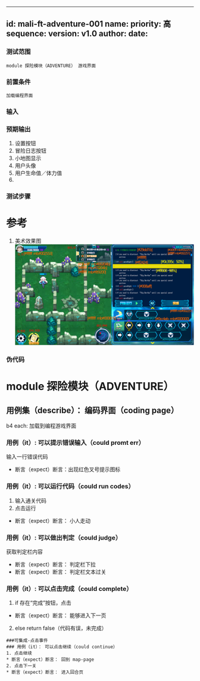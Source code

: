 --------
id: mali-ft-adventure-001
name: 
priority: 高
sequence: 
version: v1.0
author: 
date: 
--------
### 测试范围
    module 探险模块（ADVENTURE） 游戏界面
### 前置条件
    加载编程界面
### 输入

### 预期输出
1. 设置按钮
2. 冒险日志按钮
3. 小地图显示
4. 用户头像
5. 用户生命值／体力值
4. 


### 测试步骤



# 参考
1. 美术效果图
![界面](./战斗主界面.png)

### 伪代码
# module 探险模块（ADVENTURE）

## 用例集（describe）： 编码界面（coding page）
b4 each: 加载到编程游戏界面
### 用例（it）: 可以提示错误输入（could promt err）
输入一行错误代码
* 断言（expect）断言：出现红色叉号提示图标
### 用例（it）: 可以运行代码（could run codes）
1. 输入通关代码
2. 点击运行
* 断言（expect）断言： 小人走动
### 用例（it）: 可以做出判定（could judge）
获取判定栏内容
* 断言（expect）断言： 判定栏下拉
* 断言（expect）断言： 判定栏文本过关
### 用例（it）: 可以点击完成（could complete） 
1. if 存在“完成”按钮，点击
* 断言（expect）断言： 能够进入下一页
2. else return false（代码有误，未完成）
```
###可集成-点击事件
### 用例（it）： 可以点击继续（could continue）
1. 点击继续
* 断言（expect）断言： 回到 map-page
2. 点击下一关
* 断言（expect）断言： 进入回合页
```